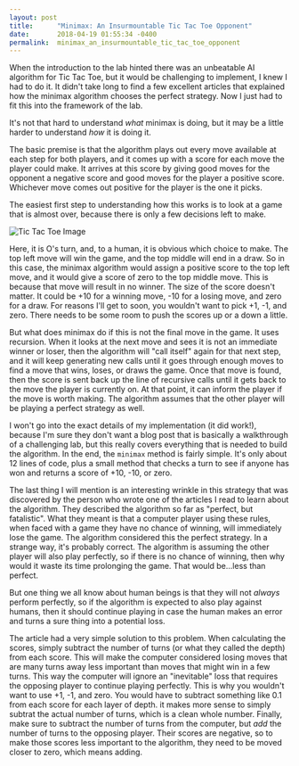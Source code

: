 ```yaml
---
layout: post
title:      "Minimax: An Insurmountable Tic Tac Toe Opponent"
date:       2018-04-19 01:55:34 -0400
permalink:  minimax_an_insurmountable_tic_tac_toe_opponent
---
```



When the introduction to the lab hinted there was an unbeatable AI algorithm for Tic Tac Toe, but it would be challenging to implement, I knew I had to do it. It didn't take long to find a few excellent articles that explained how the minimax algorithm chooses the perfect strategy. Now I just had to fit this into the framework of the lab.

It's not that hard to understand *what* minimax is doing, but it may be a little harder to understand *how* it is doing it.

The basic premise is that the algorithm plays out every move available at each step for both players, and it comes up with a score for each move the player could make. It arrives at this score by giving good moves for the opponent a negative score and good moves for the player a positive score. Whichever move comes out positive for the player is the one it picks.

The easiest first step to understanding how this works is to look at a game that is almost over, because there is only a few decisions left to make.

![Tic Tac Toe Image](https://imgur.com/PduYtGR)

Here, it is O's turn, and, to a human, it is obvious which choice to make. The top left move will win the game, and the top middle will end in a draw. So in this case, the minimax algorithm would assign a positive score to the top left move, and it would give a score of zero to the top middle move. This is because that move will result in no winner. The size of the score doesn't matter. It could be +10 for a winning move, -10 for a losing move, and zero for a draw. For reasons I'll get to soon, you wouldn't want to pick +1, -1, and zero. There needs to be some room to push the scores up or a down a little.

But what does minimax do if this is not the final move in the game. It uses recursion. When it looks at the next move and sees it is not an immediate winner or loser, then the algorithm will "call itself" again for that next step, and it will keep generating new calls until it goes through enough moves to find a move that wins, loses, or draws the game. Once that move is found, then the score is sent back up the line of recursive calls until it gets back to the move the player is currently on. At that point, it can inform the player if the move is worth making. The algorithm assumes that the other player will be playing a perfect strategy as well.

I won't go into the exact details of my implementation (it did work!), because I'm sure they don't want a blog post that is basically a walkthrough of a challenging lab, but this really covers everything that is needed to build the algorithm. In the end, the `minimax` method is fairly simple. It's only about 12 lines of code, plus a small method that checks a turn to see if anyone has won and returns a score of +10, -10, or zero.

The last thing I will mention is an interesting wrinkle in this strategy that was discovered by the person who wrote one of the articles I read to learn about the algorithm. They described the algorithm so far as "perfect, but fatalistic". What they meant is that a computer player using these rules, when faced with a game they have no chance of winning, will immediately lose the game. The algorithm considered this the perfect strategy. In a strange way, it's probably correct. The algorithm is assuming the other player will also play perfectly, so if there is no chance of winning, then why would it waste its time prolonging the game. That would be...less than perfect.

But one thing we all know about human beings is that they will not *always* perform perfectly, so if the algorithm is expected to also play against humans, then it should continue playing in case the human makes an error and turns a sure thing into a potential loss.

The article had a very simple solution to this problem. When calculating the scores, simply subtract the number of turns (or what they called the depth) from each score. This will make the computer considered losing moves that are many turns away less important than moves that might win in a few turns. This way the computer will ignore an "inevitable" loss that requires the opposing player to continue playing perfectly. This is why you wouldn't want to use +1, -1, and zero. You would have to subtract something like 0.1 from each score for each layer of depth. it makes more sense to simply subtrat the actual number of turns, which is a clean whole number. Finally, make sure to subtract the number of turns from the computer, but *add* the number of turns to the opposing player. Their scores are negative, so to make those scores less important to the algorithm, they need to be moved closer to zero, which means adding. 


